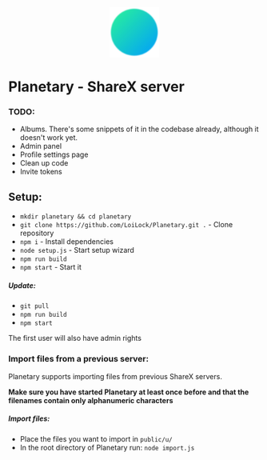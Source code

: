 <p align="center">
  <img width="100" height="100" src="public/tn_logo_128.png">
</p>

# Planetary - ShareX server


### TODO:
- Albums. There's some snippets of it in the codebase already, although it doesn't work yet.
- Admin panel
- Profile settings page
- Clean up code
- Invite tokens

## Setup:
- `mkdir planetary && cd planetary`
- `git clone https://github.com/LoiLock/Planetary.git .` - Clone repository
- `npm i` - Install dependencies
- `node setup.js` - Start setup wizard
- `npm run build`
- `npm start` - Start it

##### Update:
- `git pull`
- `npm run build`
- `npm start`

The first user will also have admin rights

### Import files from a previous server:
Planetary supports importing files from previous ShareX servers.

**Make sure you have started Planetary at least once before and that the filenames contain only alphanumeric characters**
##### Import files:
- Place the files you want to import in `public/u/`
- In the root directory of Planetary run: `node import.js`
